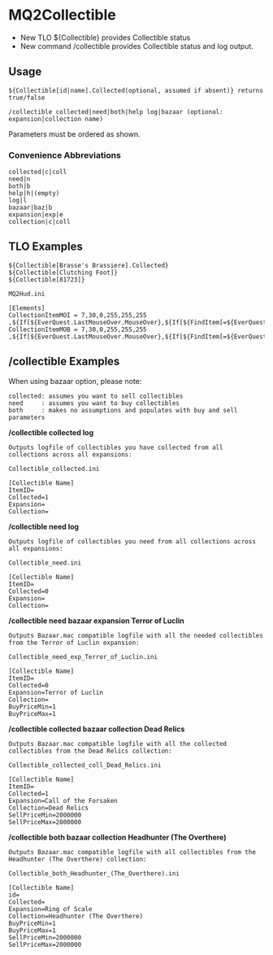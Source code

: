# MQ2Collectible

- New TLO ${Collectible} provides Collectible status
- New command /collectible provides Collectible status and log output.

## Usage

```
${Collectible[id|name].Collected(optional, assumed if absent)} returns true/false

/collectible collected|need|both|help log|bazaar (optional: expansion|collection name)
```

Parameters must be ordered as shown.

### Convenience Abbreviations

```
collected|c|coll
need|n
both|b
help|h|(empty)
log|l
bazaar|baz|b
expansion|exp|e
collection|c|coll
```

## TLO Examples

```
${Collectible[Brasse's Brassiere].Collected}
${Collectible[Clutching Foot]}
${Collectible[81723]}
```

```
MQ2Hud.ini

[Elements]
CollectionItemMOI = 7,30,0,255,255,255 ,${If[${EverQuest.LastMouseOver.MouseOver},${If[${FindItem[=${EverQuest.LastMouseOver.Tooltip}].Collectible},${If[${Collectible[${FindItem[=${EverQuest.LastMouseOver.Tooltip}]}]},Collected,Need]},""]},""]}
CollectionItemMOB = 7,30,0,255,255,255 ,${If[${EverQuest.LastMouseOver.MouseOver},${If[${FindItem[=${EverQuest.LastMouseOver.Tooltip}].Collectible},${If[${Collectible[${FindItemBank[=${EverQuest.LastMouseOver.Tooltip}]}]},Collected,Need]},""]},""]}
```

## /collectible Examples

When using bazaar option, please note:

```
collected: assumes you want to sell collectibles
need     : assumes you want to buy collectibles
both     : makes no assumptions and populates with buy and sell parameters
```

**/collectible collected log**

```
Outputs logfile of collectibles you have collected from all collections across all expansions:

Collectible_collected.ini

[Collectible Name]
ItemID=
Collected=1
Expansion=
Collection=
```

**/collectible need log**

```
Outputs logfile of collectibles you need from all collections across all expansions:

Collectible_need.ini

[Collectible Name]
ItemID=
Collected=0
Expansion=
Collection=
```

**/collectible need bazaar expansion Terror of Luclin**

```
Outputs Bazaar.mac compatible logfile with all the needed collectibles from the Terror of Luclin expansion:

Collectible_need_exp_Terror_of_Luclin.ini

[Collectible Name]
ItemID=
Collected=0
Expansion=Terror of Luclin
Collection=
BuyPriceMin=1
BuyPriceMax=1
```

**/collectible collected bazaar collection Dead Relics**

```
Outputs Bazaar.mac compatible logfile with all the collected collectibles from the Dead Relics collection:

Collectible_collected_coll_Dead_Relics.ini

[Collectible Name]
ItemID=
Collected=1
Expansion=Call of the Forsaken
Collection=Dead Relics
SellPriceMin=2000000
SellPriceMax=2000000
```

**/collectible both bazaar collection Headhunter (The Overthere)**

```
Outputs Bazaar.mac compatible logfile with all collectibles from the Headhunter (The Overthere) collection:

Collectible_both_Headhunter_(The_Overthere).ini

[Collectible Name]
id=
Collected=
Expansion=Ring of Scale
Collection=Headhunter (The Overthere)
BuyPriceMin=1
BuyPriceMax=1
SellPriceMin=2000000
SellPriceMax=2000000
```
